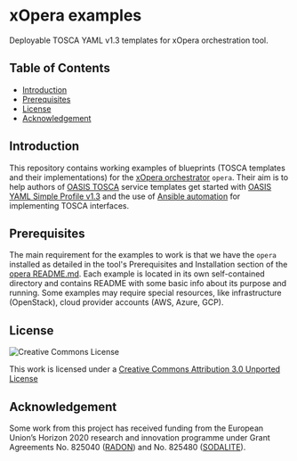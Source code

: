 # xOpera examples
Deployable TOSCA YAML v1.3 templates for xOpera orchestration tool.

## Table of Contents
  - [Introduction](#introduction)
  - [Prerequisites](#prerequisites)
  - [License](#license)
  - [Acknowledgement](#acknowledgement)

## Introduction
This repository contains working examples of blueprints (TOSCA templates and their implementations) for the
[xOpera orchestrator](https://github.com/xlab-si/xopera-opera) `opera`. Their aim is to help authors of 
[OASIS TOSCA](https://www.oasis-open.org/committees/tc_home.php?wg_abbrev=tosca) service templates get started with 
[OASIS YAML Simple Profile v1.3](https://docs.oasis-open.org/tosca/TOSCA-Simple-Profile-YAML/v1.3/cos01/TOSCA-Simple-Profile-YAML-v1.3-cos01.html) 
and the use of [Ansible automation](https://www.ansible.com/) for implementing TOSCA interfaces.

## Prerequisites
The main requirement for the examples to work is that we have the ``opera`` installed as detailed in the tool's 
Prerequisites and Installation section of the [opera README.md](https://github.com/xlab-si/xopera-opera/blob/master/README.md). 
Each example is located in its own self-contained directory and contains README with some basic info about its purpose 
and running. Some examples may require special  resources, like infrastructure (OpenStack), cloud provider accounts 
(AWS, Azure, GCP).

## License
![Creative Commons License](https://i.creativecommons.org/l/by/3.0/88x31.png)

This work is licensed under a [Creative Commons Attribution 3.0 Unported License](http://creativecommons.org/licenses/by/3.0/deed.en_US)

## Acknowledgement
Some work from this project has received funding from the European Union’s Horizon 2020
research and innovation programme under Grant Agreements No. 825040 
([RADON](http://radon-h2020.eu/)) and No. 825480 ([SODALITE](http://www.sodalite.eu/)).
